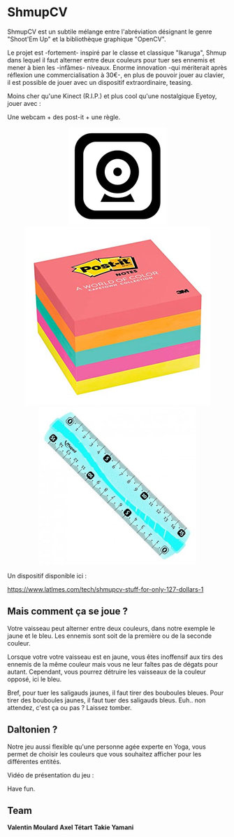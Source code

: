 # ShmupCV

ShmupCV est un subtile mélange entre l'abréviation désignant le genre "Shoot'Em Up" et la bibliothèque graphique "OpenCV".

Le projet est -fortement- inspiré par le classe et classique "Ikaruga", Shmup dans lequel il faut alterner entre deux couleurs pour tuer ses ennemis et mener à bien les -infâmes- niveaux. Enorme innovation -qui mériterait après réflexion une commercialisation à 30€-, en plus de pouvoir jouer au clavier, il est possible de jouer avec un dispositif extraordinaire, teasing.

Moins cher qu'une Kinect (R.I.P.) et plus cool qu'une nostalgique Eyetoy, jouer avec :

Une webcam + des post-it + une règle.

<p align="center">
  <img src="Assets/Resources/webcam.png">
  <img src="Assets/Resources/postit.jpg">
  <img src="Assets/Resources/regle.png">
</p>

Un dispositif disponible ici : 

https://www.latlmes.com/tech/shmupcv-stuff-for-only-127-dollars-1

## Mais comment ça se joue ? 
Votre vaisseau peut alterner entre deux couleurs, dans notre exemple le jaune et le bleu. Les ennemis sont soit de la première ou de la seconde couleur.

Lorsque votre votre vaisseau est en jaune, vous êtes inoffensif aux tirs des ennemis de la même couleur mais vous ne leur faîtes pas de dégats pour autant. Cependant, vous pourrez détruire les vaisseaux de la couleur opposé, ici le bleu.

Bref, pour tuer les saligauds jaunes, il faut tirer des bouboules bleues. 
Pour tirer des bouboules jaunes, il faut tuer des saligauds bleus.
Euh.. non attendez, c'est ça ou pas ? Laissez tomber. 

## Daltonien ?
Notre jeu aussi flexible qu'une personne agée experte en Yoga, vous permet de choisir les couleurs que vous souhaitez afficher pour les différentes entités. 

Vidéo de présentation du jeu :


Have fun.

## Team

**Valentin Moulard**
**Axel Tétart**
**Takie Yamani**

